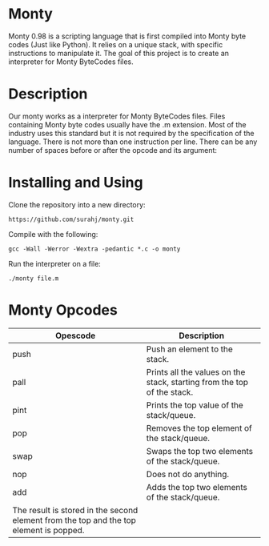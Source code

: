 # Monty 
Monty 0.98 is a scripting language that is first compiled into Monty byte codes (Just like Python). It relies on a unique stack, with specific instructions to manipulate it. The goal of this project is to create an interpreter for Monty ByteCodes files.

# Description
Our monty works as a interpreter for Monty ByteCodes files. Files containing Monty byte codes usually have the .m extension. Most of the industry uses this standard but it is not required by the specification of the language. There is not more than one instruction per line. There can be any number of spaces before or after the opcode and its argument:
#  Installing and Using
Clone the repository into a new directory:

``` https://github.com/surahj/monty.git ```

Compile with the following:

``` gcc -Wall -Werror -Wextra -pedantic *.c -o monty ```

Run the interpreter on a file:

``` ./monty file.m ```

# Monty Opcodes
| Opescode | Description |
| -------- | ----------- |
| push | Push an element to the stack. |
| pall | 	Prints all the values on the stack, starting from the top of the stack.|
| pint | Prints the top value of the stack/queue.|
| pop | Removes the top element of the stack/queue. |
| swap | Swaps the top two elements of the stack/queue. |
| nop | Does not do anything. |
| add | Adds the top two elements of the stack/queue.
The result is stored in the second element from the top and the top element is popped.|



